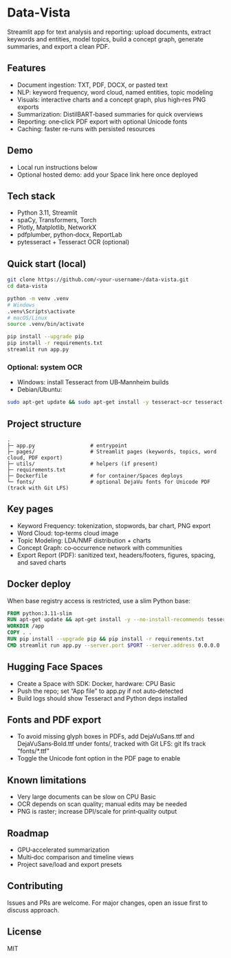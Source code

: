 # Data‑Vista

Streamlit app for text analysis and reporting: upload documents, extract keywords and entities, model topics, build a concept graph, generate summaries, and export a clean PDF.

## Features

- Document ingestion: TXT, PDF, DOCX, or pasted text
- NLP: keyword frequency, word cloud, named entities, topic modeling
- Visuals: interactive charts and a concept graph, plus high‑res PNG exports
- Summarization: DistilBART‑based summaries for quick overviews
- Reporting: one‑click PDF export with optional Unicode fonts
- Caching: faster re-runs with persisted resources


## Demo

- Local run instructions below
- Optional hosted demo: add your Space link here once deployed


## Tech stack

- Python 3.11, Streamlit
- spaCy, Transformers, Torch
- Plotly, Matplotlib, NetworkX
- pdfplumber, python‑docx, ReportLab
- pytesseract + Tesseract OCR (optional)


## Quick start (local)

```bash
git clone https://github.com/<your-username>/data-vista.git
cd data-vista

python -m venv .venv
# Windows
.venv\Scripts\activate
# macOS/Linux
source .venv/bin/activate

pip install --upgrade pip
pip install -r requirements.txt
streamlit run app.py
```


### Optional: system OCR

- Windows: install Tesseract from UB‑Mannheim builds
- Debian/Ubuntu:

```bash
sudo apt-get update && sudo apt-get install -y tesseract-ocr tesseract-ocr-eng
```


## Project structure

```
.
├─ app.py                  # entrypoint
├─ pages/                  # Streamlit pages (keywords, topics, word cloud, PDF export)
├─ utils/                  # helpers (if present)
├─ requirements.txt
├─ Dockerfile              # for container/Spaces deploys
└─ fonts/                  # optional DejaVu fonts for Unicode PDF (track with Git LFS)
```


## Key pages

- Keyword Frequency: tokenization, stopwords, bar chart, PNG export
- Word Cloud: top‑terms cloud image
- Topic Modeling: LDA/NMF distribution + charts
- Concept Graph: co‑occurrence network with communities
- Export Report (PDF): sanitized text, headers/footers, figures, spacing, and saved charts


## Docker deploy

When base registry access is restricted, use a slim Python base:

```dockerfile
FROM python:3.11-slim
RUN apt-get update && apt-get install -y --no-install-recommends tesseract-ocr tesseract-ocr-eng && rm -rf /var/lib/apt/lists/*
WORKDIR /app
COPY . .
RUN pip install --upgrade pip && pip install -r requirements.txt
CMD streamlit run app.py --server.port $PORT --server.address 0.0.0.0
```


## Hugging Face Spaces

- Create a Space with SDK: Docker, hardware: CPU Basic
- Push the repo; set “App file” to app.py if not auto‑detected
- Build logs should show Tesseract and Python deps installed


## Fonts and PDF export

- To avoid missing glyph boxes in PDFs, add DejaVuSans.ttf and DejaVuSans‑Bold.ttf under fonts/, tracked with Git LFS:
git lfs track "fonts/*.ttf"
- Toggle the Unicode font option in the PDF page to enable


## Known limitations

- Very large documents can be slow on CPU Basic
- OCR depends on scan quality; manual edits may be needed
- PNG is raster; increase DPI/scale for print‑quality output


## Roadmap

- GPU‑accelerated summarization
- Multi‑doc comparison and timeline views
- Project save/load and export presets


## Contributing

Issues and PRs are welcome. For major changes, open an issue first to discuss approach.

## License

MIT
